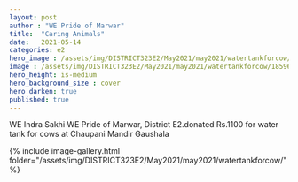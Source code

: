```yaml
---
layout: post
author : "WE Pride of Marwar"
title:  "Caring Animals"
date:   2021-05-14
categories: e2
hero_image : /assets/img/DISTRICT323E2/May2021/may2021/watertankforcow/185960754_10226041924505533_7977291750262422889_n.jpg
image : /assets/img/DISTRICT323E2/May2021/may2021/watertankforcow/185960754_10226041924505533_7977291750262422889_n.jpg
hero_height: is-medium
hero_background_size : cover
hero_darken: true
published: true
---
```



WE Indra  Sakhi WE Pride  of Marwar, District E2.donated Rs.1100 for water tank for cows at Chaupani Mandir Gaushala


{% include image-gallery.html folder="/assets/img/DISTRICT323E2/May2021/may2021/watertankforcow/" %}